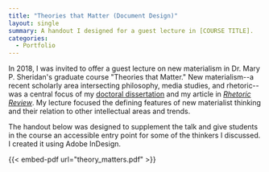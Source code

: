```yaml
---
title: "Theories that Matter (Document Design)"
layout: single
summary: A handout I designed for a guest lecture in [COURSE TITLE].
categories:
  - Portfolio
---
```


In 2018, I was invited to offer a guest lecture on new materialism in Dr. Mary P. Sheridan's graduate course "Theories that Matter." New materialism--a recent scholarly area intersecting philosophy, media studies, and rhetoric--was a central focus of my [doctoral dissertation](/research/dissertation) and my article in [*Rhetoric Review*](/research/disidentification-and-documentation). My lecture focused the defining features of new materialist thinking and their relation to other intellectual areas and trends.

The handout below was designed to supplement the talk and give students in the course an accessible entry point for some of the thinkers I discussed. I created it using Adobe InDesign.

{{< embed-pdf url="theory_matters.pdf" >}}
